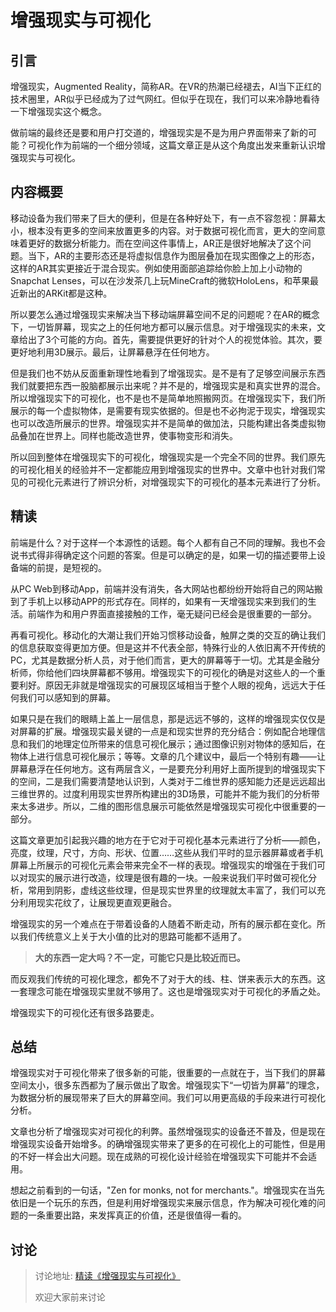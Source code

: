 # 增强现实与可视化
## 引言
增强现实，Augmented Reality，简称AR。在VR的热潮已经褪去，AI当下正红的技术圈里，AR似乎已经成为了过气网红。但似乎在现在，我们可以来冷静地看待一下增强现实这个概念。

做前端的最终还是要和用户打交道的，增强现实是不是为用户界面带来了新的可能？可视化作为前端的一个细分领域，这篇文章正是从这个角度出发来重新认识增强现实与可视化。

## 内容概要

移动设备为我们带来了巨大的便利，但是在各种好处下，有一点不容忽视：屏幕太小，根本没有更多的空间来放置更多的内容。对于数据可视化而言，更大的空间意味着更好的数据分析能力。而在空间这件事情上，AR正是很好地解决了这个问题。当下，AR的主要形态还是将虚拟信息作为图层叠加在现实图像之上的形态，这样的AR其实更接近于混合现实。例如使用面部追踪给你脸上加上小动物的Snapchat Lenses，可以在沙发茶几上玩MineCraft的微软HoloLens，和苹果最近新出的ARKit都是这种。

所以要怎么通过增强现实来解决当下移动端屏幕空间不足的问题呢？在AR的概念下，一切皆屏幕，现实之上的任何地方都可以展示信息。对于增强现实的未来，文章给出了3个可能的方向。首先，需要提供更好的针对个人的视觉体验。其次，要更好地利用3D展示。最后，让屏幕悬浮在任何地方。

但是我们也不妨从反面重新理性地看到了增强现实。是不是有了足够空间展示东西我们就要把东西一股脑都展示出来呢？并不是的，增强现实是和真实世界的混合。所以增强现实下的可视化，也不是也不是简单地照搬网页。在增强现实下，我们所展示的每一个虚拟物体，是需要有现实依据的。但是也不必拘泥于现实，增强现实也可以改造所展示的世界。增强现实并不是简单的做加法，只能构建出各类虚拟物品叠加在世界上。同样也能改造世界，使事物变形和消失。

所以回到整体在增强现实下的可视化，增强现实是一个完全不同的世界。我们原先的可视化相关的经验并不一定都能应用到增强现实的世界中。文章中也针对我们常见的可视化元素进行了辨识分析，对增强现实下的可视化的基本元素进行了分析。

## 精读

前端是什么？对于这样一个本源性的话题。每个人都有自己不同的理解。我也不会说书式得非得确定这个问题的答案。但是可以确定的是，如果一切的描述要带上设备端的前提，是短视的。

从PC Web到移动App，前端并没有消失，各大网站也都纷纷开始将自己的网站搬到了手机上以移动APP的形式存在。同样的，如果有一天增强现实来到我们的生活。前端作为和用户界面直接接触的工作，毫无疑问已经会是很重要的一部分。

再看可视化。移动化的大潮让我们开始习惯移动设备，触屏之类的交互的确让我们的信息获取变得更加方便。但是这并不代表全部，特殊行业的人依旧离不开传统的PC，尤其是数据分析人员，对于他们而言，更大的屏幕等于一切。尤其是金融分析师，你给他们四块屏幕都不够用。增强现实下的可视化的确是对这些人的一个重要利好。原因无非就是增强现实的可展现区域相当于整个人眼的视角，远远大于任何我们可以感知到的屏幕。

如果只是在我们的眼睛上盖上一层信息，那是远远不够的，这样的增强现实仅仅是对屏幕的扩展。增强现实最关键的一点是和现实世界的充分结合：例如配合地理信息和我们的地理定位所带来的信息可视化展示；通过图像识别对物体的感知后，在物体上进行信息可视化展示；等等。文章的几个建议中，最后一个特别有趣——让屏幕悬浮在任何地方。这有两层含义，一是要充分利用好上面所提到的增强现实下的空间，二是我们需要清楚地认识到，人类对于二维世界的感知能力还是远远超出三维世界的。过度利用现实世界所构建出的3D场景，可能并不能为我们的分析带来太多进步。所以，二维的图形信息展示可能依然是增强现实可视化中很重要的一部分。

这篇文章更加引起我兴趣的地方在于它对于可视化基本元素进行了分析——颜色，亮度，纹理，尺寸，方向、形状、位置……这些从我们平时的显示器屏幕或者手机屏幕上所展示的可视化元素会带来完全不一样的表现。增强现实的增强在于我们可以对现实的展示进行改造，纹理是很有趣的一块。一般来说我们平时做可视化分析，常用到阴影，虚线这些纹理，但是现实世界里的纹理就太丰富了，我们可以充分利用现实花纹了，让展现更直观更融合。

增强现实的另一个难点在于带着设备的人随着不断走动，所有的展示都在变化。所以我们传统意义上关于大小值的比对的思路可能都不适用了。

> **大的东西一定大吗？不一定，可能它只是比较近而已。**

而反观我们传统的可视化理念，都免不了对于大的线、柱、饼来表示大的东西。这一套理念可能在增强现实里就不够用了。这也是增强现实对于可视化的矛盾之处。

增强现实下的可视化还有很多路要走。


## 总结

增强现实对于可视化带来了很多新的可能，很重要的一点就在于，当下我们的屏幕空间太小，很多东西都为了展示做出了取舍。增强现实下“一切皆为屏幕”的理念，为数据分析的展现带来了巨大的屏幕空间。我们可以用更高级的手段来进行可视化分析。

文章也分析了增强现实对可视化的利弊。虽然增强现实的设备还不普及，但是现在增强现实设备开始增多。的确增强现实带来了更多的在可视化上的可能性，但是用的不好一样会出大问题。现在成熟的可视化设计经验在增强现实下可能并不会适用。

想起之前看到的一句话，"Zen for monks, not for merchants."。增强现实在当先依旧是一个玩乐的东西，但是利用好增强现实来展示信息，作为解决可视化难的问题的一条重要出路，来发挥真正的价值，还是很值得一看的。

## 讨论

> 讨论地址: [精读《增强现实与可视化》](https://github.com/dt-fe/weekly/issues/59)
> 
> 欢迎大家前来讨论



